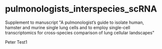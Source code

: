 # pulmonologists_interspecies_scRNA
Supplement to manuscript "A pulmonologist’s guide to isolate human, hamster and murine single lung cells and to employ single-cell transcriptomics for cross-species comparison of lung cellular landscapes"

Peter Test1
